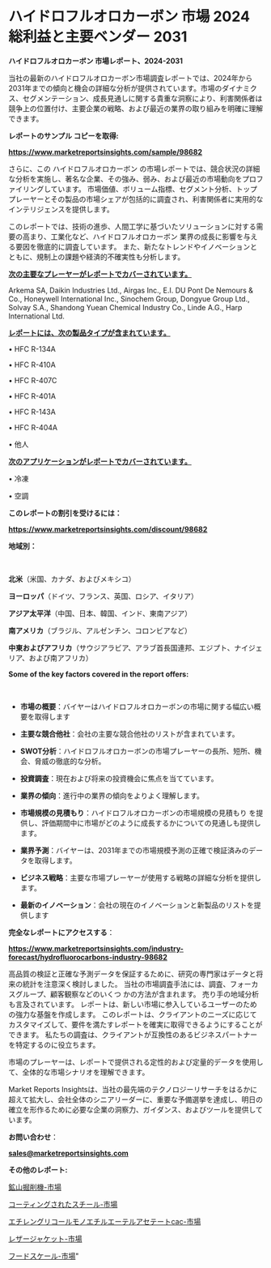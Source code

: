 # ハイドロフルオロカーボン 市場 2024 総利益と主要ベンダー 2031

<strong>ハイドロフルオロカーボン 市場レポート、2024-2031</strong>

当社の最新のハイドロフルオロカーボン市場調査レポートでは、2024年から2031年までの傾向と機会の詳細な分析が提供されています。市場のダイナミクス、セグメンテーション、成長見通しに関する貴重な洞察により、利害関係者は競争上の位置付け、主要企業の戦略、および最近の業界の取り組みを明確に理解できます。



<strong>レポートのサンプル コピーを取得:</strong> <a href=https://www.marketreportsinsights.com/sample/98682>

<strong><u>https://www.marketreportsinsights.com/sample/98682</u></strong></a>

さらに、この ハイドロフルオロカーボン の市場レポートでは、競合状況の詳細な分析を実施し、著名な企業、その強み、弱み、および最近の市場動向をプロファイリングしています。 市場価値、ボリューム指標、セグメント分析、トッププレーヤーとその製品の市場シェアが包括的に調査され、利害関係者に実用的なインテリジェンスを提供します。

このレポートでは、技術の進歩、人間工学に基づいたソリューションに対する需要の高まり、工業化など、ハイドロフルオロカーボン 業界の成長に影響を与える要因を徹底的に調査しています。 また、新たなトレンドやイノベーションとともに、規制上の課題や経済的不確実性も分析します。



<strong><u>次の主要なプレーヤーがレポートでカバーされています。</u></strong>

Arkema SA, Daikin Industries Ltd., Airgas Inc., E.I. DU Pont De Nemours & Co., Honeywell International Inc., Sinochem Group, Dongyue Group Ltd., Solvay S.A., Shandong Yuean Chemical Industry Co., Linde A.G., Harp International Ltd.



<strong><u><b>レポートには、次の製品タイプが含まれています。</b></u></strong>

• HFC R-134A

• HFC R-410A

• HFC R-407C

• HFC R-401A

• HFC R-143A

• HFC R-404A

• 他人



<strong><u><b>次のアプリケーションがレポートでカバーされています。</b></u></strong>

• 冷凍

• 空調



<strong><b>このレポートの割引を受けるには：</b></strong>

<a href=https://www.marketreportsinsights.com/discount/98682>

<strong><u>https://www.marketreportsinsights.com/discount/98682</u></strong></a>



<strong>地域別：</strong>

<strong> </strong>



<strong>北米</strong>（米国、カナダ、およびメキシコ）



<strong>ヨーロッパ</strong>（ドイツ、フランス、英国、ロシア、イタリア）



<strong>アジア太平洋</strong>（中国、日本、韓国、インド、東南アジア）



<strong>南アメリカ</strong>（ブラジル、アルゼンチン、コロンビアなど）



<strong>中東およびアフリカ</strong>（サウジアラビア、アラブ首長国連邦、エジプト、ナイジェリア、および南アフリカ）



<strong>Some of the key factors covered in the report offers:</strong>

<strong> </strong>
<ul>
  <li>

<strong>市場の概要</strong>：バイヤーはハイドロフルオロカーボンの市場に関する幅広い概要を取得します</li>
  <li>

<strong>主要な競合他社</strong>：会社の主要な競合他社のリストが含まれています。</li>
  <li>

<strong>SWOT分析</strong>：ハイドロフルオロカーボンの市場プレーヤーの長所、短所、機会、脅威の徹底的な分析。</li>
  <li>

<strong>投資調査</strong>：現在および将来の投資機会に焦点を当てています。</li>
  <li>

<strong>業界の傾向</strong>：進行中の業界の傾向をよりよく理解します。</li>
  <li>

<strong>市場規模の見積もり</strong>：ハイドロフルオロカーボンの市場規模の見積もり を提供し、評価期間中に市場がどのように成長するかについての見通しも提供します。</li>
  <li>

<strong>業界予測</strong>：バイヤーは、2031年までの市場規模予測の正確で検証済みのデータを取得します。</li>
  <li>

<strong>ビジネス戦略</strong>：主要な市場プレーヤーが使用する戦略の詳細な分析を提供します。</li>
  <li>

<strong>最新のイノベーション</strong>：会社の現在のイノベーションと新製品のリストを提供します</li>
</ul>


<strong>完全なレポートにアクセスする</strong>：

<a href=https://www.marketreportsinsights.com/industry-forecast/hydrofluorocarbons-industry-98682>

<strong><u>https://www.marketreportsinsights.com/industry-forecast/hydrofluorocarbons-industry-98682</u></strong></a>

高品質の検証と正確な予測データを保証するために、研究の専門家はデータと将来の統計を注意深く検討しました。 当社の市場調査手法には、調査、フォーカスグループ、顧客観察などのいくつ かの方法が含まれます。 売り手の地域分析も言及されています。 レポートは、新しい市場に参入しているユーザーのための強力な基盤を作成します。 このレポートは、クライアントのニーズに応じてカスタマイズして、要件を満たすレポートを確実に取得できるようにすることができます。 私たちの調査は、クライアントが互換性のあるビジネスパートナーを特定するのに役立ちます。

市場のプレーヤーは、レポートで提供される定性的および定量的データを使用して、全体的な市場シナリオを理解できます。

Market Reports Insightsは、当社の最先端のテクノロジーリサーチをはるかに超えて拡大し、会社全体のシニアリーダーに、重要な予備選挙を達成し、明日の確立を形作るために必要な企業の洞察力、ガイダンス、およびツールを提供しています。



<strong><b>お問い合わせ</b></strong>：

<a href=mailto:sales@marketreportsinsights.com>

<strong><u>sales@marketreportsinsights.com</u></strong></a>



<strong>その他のレポート:</strong>

<a href=https://www.linkedin.com/pulse/鉱山掘削機-市場-2023-swot-分析と成長率-2030-analytics-achievers-24-analysis-aa1sf/>鉱山掘削機-市場</a>

<a href=https://www.linkedin.com/pulse/コーティングされたスチール-市場-2023-最新の-cagr-および成長分析-l5nuf/>コーティングされたスチール-市場</a>

<a href=https://www.linkedin.com/pulse/エチレングリコールモノエチルエーテルアセテートcac-市場-2023-swot-hg67f/>エチレングリコールモノエチルエーテルアセテートcac-市場</a>

<a href=https://www.linkedin.com/pulse/レザージャケット-市場-2023-年のダイナミクスとビジネストレンド-vuvpf/>レザージャケット-市場</a>

<a href=https://www.linkedin.com/pulse/フードスケール-市場-2023-総合分析と事業成長戦略-2030-pr-news-hub-ypalf/>フードスケール-市場</a>"
